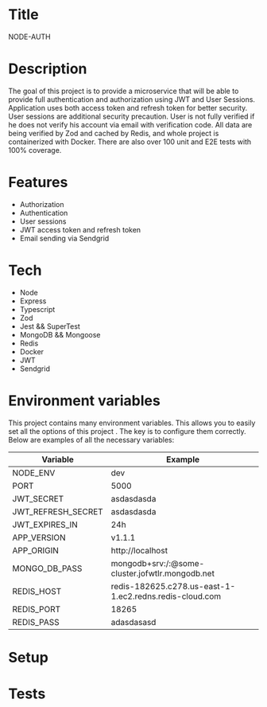 

# Title
NODE-AUTH

# Description
The goal of this project is to provide a microservice that will be able to provide full authentication and authorization using JWT and User Sessions. 
Application uses both access token and refresh token for better security. User sessions are additional security precaution. User is not fully verified if he does not verify his account via email with verification code.
All data are being verified by Zod and cached by Redis, and whole project is containerized with Docker.
There are also over 100 unit and E2E tests with 100% coverage.

# Features
  - Authorization
  - Authentication
  - User sessions
  - JWT access token and refresh token
  - Email sending via Sendgrid

# Tech
  - Node
  - Express
  - Typescript
  - Zod
  - Jest && SuperTest
  - MongoDB && Mongoose
  - Redis
  - Docker
  - JWT
  - Sendgrid

# Environment variables
This project contains many environment variables. This allows you to easily set all the options of this project .  The key is to configure them correctly.
Below are examples of all the necessary variables:

| Variable                 | Example    |
|--------------------------|------------|
| NODE_ENV                 | dev        |
| PORT                     | 5000       |
| JWT_SECRET               | asdasdasda |
| JWT_REFRESH_SECRET       | asdasdasda |
| JWT_EXPIRES_IN           | 24h        |
| APP_VERSION              | v1.1.1     |
| APP_ORIGIN               | http://localhost |
| MONGO_DB_PASS            | mongodb+srv:/<username>:<Password>@some-cluster.jofwtlr.mongodb.net |
| REDIS_HOST               | redis-182625.c278.us-east-1-1.ec2.redns.redis-cloud.com |
| REDIS_PORT               | 18265      |
| REDIS_PASS               | adasdasasd |

# Setup 
# Tests
  
